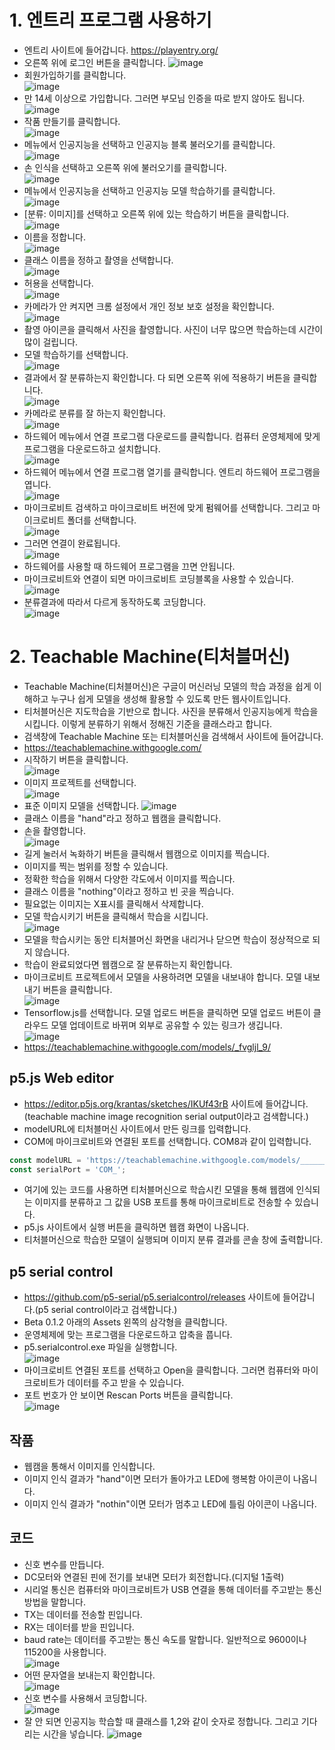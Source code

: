 # 1. 엔트리 프로그램 사용하기
* 엔트리 사이트에 들어갑니다. https://playentry.org/
* 오른쪽 위에 로그인 버튼을 클릭합니다.
![image](https://github.com/itple-sw/231103/assets/76088532/141848c0-d1d6-4cda-aeb2-c2305409417b)
* 회원가입하기를 클릭합니다.  
![image](https://github.com/itple-sw/231103/assets/76088532/1485cba8-1c9a-4ea3-9026-4cf95b5de5a7)
* 만 14세 이상으로 가입합니다. 그러면 부모님 인증을 따로 받지 않아도 됩니다.   
![image](https://github.com/itple-sw/231103/assets/76088532/5f23901d-d60a-4599-976e-8d02ea10d6ca)
* 작품 만들기를 클릭합니다.   
![image](https://github.com/itple-sw/231103/assets/76088532/63ce82d9-0e90-4e78-be68-bd214ab84da6)
* 메뉴에서 인공지능을 선택하고 인공지능 블록 불러오기를 클릭합니다.   
![image](https://github.com/itple-sw/231103/assets/76088532/5ac6c106-e9ca-470f-9c70-ea61b627e08c)
* 손 인식을 선택하고 오른쪽 위에 불러오기를 클릭합니다.   
![image](https://github.com/itple-sw/231103/assets/76088532/ad57329d-32d4-4234-a5b9-e3a4ea3041f9)
* 메뉴에서 인공지능을 선택하고 인공지능 모델 학습하기를 클릭합니다.   
![image](https://github.com/itple-sw/231103/assets/76088532/cec08f97-4835-4ba7-828a-82199927954a)
* [분류: 이미지]를 선택하고 오른쪽 위에 있는 학습하기 버튼을 클릭합니다.      
![image](https://github.com/itple-sw/231103/assets/76088532/eb9082e8-f2ac-40b1-9298-d4dab22e755b)
* 이름을 정합니다.   
![image](https://github.com/itple-sw/231103/assets/76088532/391c5583-b681-479a-8ab2-dff0def24b6c)
* 클래스 이름을 정하고 촬영을 선택합니다.   
![image](https://github.com/itple-sw/231103/assets/76088532/1ede6be8-35d4-405e-bd1a-36ad9da7e626)
* 허용을 선택합니다.   
![image](https://github.com/itple-sw/231103/assets/76088532/d174add2-1f2e-4545-94dd-248d35319ee1)
* 카메라가 안 켜지면 크롬 설정에서 개인 정보 보호 설정을 확인합니다.   
![image](https://github.com/itple-sw/231103/assets/76088532/ec0b94da-34a8-4f6c-ac1e-b8ee19230d21)
* 촬영 아이콘을 클릭해서 사진을 촬영합니다. 사진이 너무 많으면 학습하는데 시간이 많이 걸립니다.
* 모델 학습하기를 선택합니다.   
![image](https://github.com/itple-sw/231103/assets/76088532/40a1b121-c2ba-4692-87fe-389b386d6833)
* 결과에서 잘 분류하는지 확인합니다. 다 되면 오른쪽 위에 적용하기 버튼을 클릭합니다.   
![image](https://github.com/itple-sw/231103/assets/76088532/59b3bf29-f014-49db-9f06-3560ebd84257)
* 카메라로 분류를 잘 하는지 확인합니다.   
![image](https://github.com/itple-sw/231103/assets/76088532/44e142f7-1e11-4d3c-b96b-70dbac5e08d5)
* 하드웨어 메뉴에서 연결 프로그램 다운로드를 클릭합니다. 컴퓨터 운영체제에 맞게 프로그램을 다운로드하고 설치합니다.   
![image](https://github.com/itple-sw/231103/assets/76088532/76aa2706-170f-4ee3-a371-b620fdee71a8)
* 하드웨어 메뉴에서 연결 프로그램 열기를 클릭합니다. 엔트리 하드웨어 프로그램을 엽니다.   
![image](https://github.com/itple-sw/231103/assets/76088532/29c35720-55e9-42f5-b82e-43313cee896a)
* 마이크로비트 검색하고 마이크로비트 버전에 맞게 펌웨어를 선택합니다. 그리고 마이크로비트 폴더를 선택합니다.   
![image](https://github.com/itple-sw/231103/assets/76088532/597d3084-38fd-4fea-99ea-11cf426d1831)
* 그러면 연결이 완료됩니다.   
![image](https://github.com/itple-sw/231103/assets/76088532/2a145ce9-47ac-46d5-b37e-4e96ceeef2bb)
* 하드웨어를 사용할 때 하드웨어 프로그램을 끄면 안됩니다.
* 마이크로비트와 연결이 되면 마이크로비트 코딩블록을 사용할 수 있습니다.   
![image](https://github.com/itple-sw/231103/assets/76088532/1ac72789-4045-4035-b3dc-3b76880e6507)
* 분류결과에 따라서 다르게 동작하도록 코딩합니다.   
![image](https://github.com/itple-sw/231103/assets/76088532/0880c674-f50a-4d91-9577-5096ec79dae7)


# 2. Teachable Machine(티처블머신)
* Teachable Machine(티처블머신)은 구글이 머신러닝 모델의 학습 과정을 쉽게 이해하고 누구나 쉽게 모델을 생성해 활용할 수 있도록 만든 웹사이트입니다.
* 티처블머신은 지도학습을 기반으로 합니다. 사진을 분류해서 인공지능에게 학습을 시킵니다. 이렇게 분류하기 위해서 정해진 기준을 클래스라고 합니다.
* 검색창에 Teachable Machine 또는 티처블머신을 검색해서 사이트에 들어갑니다.
* https://teachablemachine.withgoogle.com/
* 시작하기 버튼을 클릭합니다.  
![image](https://github.com/itple-sw/microbit/assets/76088532/6b20aed5-7d45-4841-b5e8-5f7f0db37d32)
* 이미지 프로젝트를 선택합니다.  
![image](https://github.com/itple-sw/microbit/assets/76088532/e58e9b05-4acf-44a1-9be6-4a11e327b0b9)
* 표준 이미지 모델을 선택합니다.
![image](https://github.com/itple-sw/microbit/assets/76088532/c2fc7c22-dfbc-4aa1-a701-c21a789cf59c)
* 클래스 이름을 "hand"라고 정하고 웹캠을 클릭합니다.
* 손을 촬영합니다.   
![image](https://github.com/itple-sw/microbit/assets/76088532/00e2effa-f339-4bba-a0ba-68cdef05a03e)
* 길게 눌러서 녹화하기 버튼을 클릭해서 웹캠으로 이미지를 찍습니다.
* 이미지를 찍는 범위를 정할 수 있습니다.
* 정확한 학습을 위해서 다양한 각도에서 이미지를 찍습니다.
* 클래스 이름을 "nothing"이라고 정하고 빈 곳을 찍습니다.
* 필요없는 이미지는 X표시를 클릭해서 삭제합니다.
* 모델 학습시키기 버튼을 클릭해서 학습을 시킵니다.   
![image](https://github.com/itple-sw/microbit/assets/76088532/66ba094c-7f9d-4485-b197-6288834a5da3)
* 모델을 학습시키는 동안 티처블머신 화면을 내리거나 닫으면 학습이 정상적으로 되지 않습니다.
* 학습이 완료되었다면 웹캠으로 잘 분류하는지 확인합니다.
* 마이크로비트 프로젝트에서 모델을 사용하려면 모델을 내보내야 합니다. 모델 내보내기 버튼을 클릭합니다.   
![image](https://github.com/itple-sw/microbit/assets/76088532/c855df9b-fdd6-466f-9ad6-5c089b079e57)
* Tensorflow.js를 선택합니다. 모델 업로드 버튼을 클릭하면 모델 업로드 버튼이 클라우드 모델 업데이트로 바뀌며 외부로 공유할 수 있는 링크가 생깁니다.   
![image](https://github.com/itple-sw/microbit/assets/76088532/769389ed-7e1a-4303-87dc-0acf11bfcb2b)   
* https://teachablemachine.withgoogle.com/models/_fvgljl_9/

## p5.js Web editor
* https://editor.p5js.org/krantas/sketches/IKUf43rB 사이트에 들어갑니다.(teachable machine image recognition serial output이라고 검색합니다.)
* modelURL에 티처블머신 사이트에서 만든 링크를 입력합니다.
* COM에 마이크로비트와 연결된 포트를 선택합니다. COM8과 같이 입력합니다.
```js
const modelURL = 'https://teachablemachine.withgoogle.com/models/_______/';
const serialPort = 'COM_';
```
* 여기에 있는 코드를 사용하면 티처블머신으로 학습시킨 모델을 통해 웹캠에 인식되는 이미지를 분류하고 그 값을 USB 포트를 통해 마이크로비트로 전송할 수 있습니다.
* p5.js 사이트에서 실행 버튼을 클릭하면 웹캠 화면이 나옵니다.
* 티처블머신으로 학습한 모델이 실행되며 이미지 분류 결과를 콘솔 창에 출력합니다.

## p5 serial control
* https://github.com/p5-serial/p5.serialcontrol/releases 사이트에 들어갑니다.(p5 serial control이라고 검색합니다.)
* Beta 0.1.2 아래의 Assets 왼쪽의 삼각형을 클릭합니다.
* 운영체제에 맞는 프로그램을 다운로드하고 압축을 풉니다.
* p5.serialcontrol.exe 파일을 실행합니다.    
![image](https://github.com/itple-sw/microbit/assets/76088532/c422777d-2d79-4881-97d9-cd238bfd03ea)
* 마이크로비트 연결된 포트를 선택하고 Open을 클릭합니다. 그러면 컴퓨터와 마이크로비트가 데이터를 주고 받을 수 있습니다.
* 포트 번호가 안 보이면 Rescan Ports 버튼을 클릭합니다.   
![image](https://github.com/itple-sw/microbit/assets/76088532/1de9e4fb-58e0-4a01-a867-d332f0b957fd)

## 작품
* 웹캠을 통해서 이미지를 인식합니다.
* 이미지 인식 결과가 "hand"이면 모터가 돌아가고 LED에 행복함 아이콘이 나옵니다.
* 이미지 인식 결과가 "nothin"이면 모터가 멈추고 LED에 틀림 아이콘이 나옵니다.

## 코드
* 신호 변수를 만듭니다.
* DC모터와 연결된 핀에 전기를 보내면 모터가 회전합니다.(디지털 1출력)
* 시리얼 통신은 컴퓨터와 마이크로비트가 USB 연결을 통해 데이터를 주고받는 통신방법을 말합니다.
* TX는 데이터를 전송할 핀입니다.
* RX는 데이터를 받을 핀입니다.
* baud rate는 데이터를 주고받는 통신 속도를 말합니다. 일반적으로 9600이나 115200을 사용합니다.   
![image](https://github.com/itple-sw/microbit/assets/76088532/5f0a5c83-2f60-40e8-91b5-5c26c7a7827c)
* 어떤 문자열을 보내는지 확인합니다.      
![image](https://github.com/itple-sw/microbit/assets/76088532/9a9a0581-b54b-4368-95e2-a5f5766435b0)
* 신호 변수를 사용해서 코딩합니다.   
![image](https://github.com/itple-sw/microbit/assets/76088532/76a95243-b286-4d1e-addb-0db716ae7a22)
* 잘 안 되면 인공지능 학습할 때 클래스를 1,2와 같이 숫자로 정합니다. 그리고 기다리는 시간을 넣습니다.
![image](https://github.com/itple-sw/microbit/assets/76088532/a4ab2102-3bc1-48b4-ae60-877bf17ccfbb)
